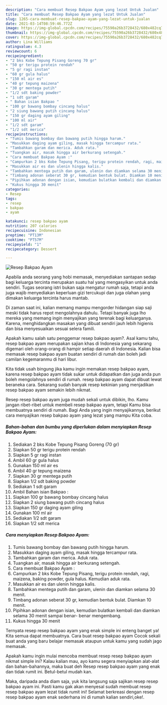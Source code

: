 ```yaml
---
description: "Cara membuat Resep Bakpao Ayam yang lezat Untuk Jualan"
title: "Cara membuat Resep Bakpao Ayam yang lezat Untuk Jualan"
slug: 1265-cara-membuat-resep-bakpao-ayam-yang-lezat-untuk-jualan
date: 2021-03-14T08:59:46.772Z
image: https://img-global.cpcdn.com/recipes/75590a26b3728432/680x482cq70/resep-bakpao-ayam-foto-resep-utama.jpg
thumbnail: https://img-global.cpcdn.com/recipes/75590a26b3728432/680x482cq70/resep-bakpao-ayam-foto-resep-utama.jpg
cover: https://img-global.cpcdn.com/recipes/75590a26b3728432/680x482cq70/resep-bakpao-ayam-foto-resep-utama.jpg
author: Lina Williams
ratingvalue: 4.3
reviewcount: 6
recipeingredient:
- "2 bks Kobe Tepung Pisang Goreng 70 gr"
- "50 gr terigu protein rendah"
- "5 gr ragi instan"
- "60 gr gula halus"
- "150 ml air es"
- "40 gr tepung maizena"
- "30 gr mentega putih"
- "1/2 sdt baking powder"
- "1 sdt garam"
- " Bahan isian Bakpao "
- "100 gr bawang bombay cincang halus"
- "2 siung bawang putih cincang halus"
- "150 gr daging ayam giling"
- "100 ml air"
- "1/2 sdt garam"
- "1/2 sdt merica"
recipeinstructions:
- "Tumis bawang bombay dan bawang putih hingga harum."
- "Masukkan daging ayam giling, masak hingga tercampur rata."
- "Tambahkan garam dan merica. Aduk rata."
- "Tuangkan air, masak hingga air berkurang setengah."
- "Cara membuat Bakpao Ayam :"
- "Campurkan 2 bks Kobe Tepung Pisang, terigu protein rendah, ragi, maizena, baking powder, gula halus. Kemudian aduk rata."
- "Masukkan air es dan ulenin hingga kalis."
- "Tambahkan mentega putih dan garam, ulenin dan diamkan selama 30 menit."
- "Timbang adonan seberat 30 gr, kemudian bentuk bulat. Diamkan 10 menit."
- "Pipihkan adonan dengan isian, kemudian bulatkan kembali dan diamkan selama 30 menit sampai benar- benar mengembang."
- "Kukus hingga 30 menit"
categories:
- Resep
tags:
- resep
- bakpao
- ayam

katakunci: resep bakpao ayam 
nutrition: 207 calories
recipecuisine: Indonesian
preptime: "PT13M"
cooktime: "PT57M"
recipeyield: "1"
recipecategory: Dessert

---
```



![Resep Bakpao Ayam](https://img-global.cpcdn.com/recipes/75590a26b3728432/680x482cq70/resep-bakpao-ayam-foto-resep-utama.jpg)

Apabila anda seorang yang hobi memasak, menyediakan santapan sedap bagi keluarga tercinta merupakan suatu hal yang mengasyikan untuk anda sendiri. Tugas seorang istri bukan saja mengatur rumah saja, tetapi anda juga wajib menyediakan keperluan gizi tercukupi dan juga olahan yang dimakan keluarga tercinta harus mantab.

Di zaman  saat ini, kalian memang mampu mengorder hidangan siap saji meski tidak harus repot mengolahnya dahulu. Tetapi banyak juga lho mereka yang memang ingin menyajikan yang terenak bagi keluarganya. Karena, menghidangkan masakan yang dibuat sendiri jauh lebih higienis dan bisa menyesuaikan sesuai selera famili. 



Apakah kamu salah satu penggemar resep bakpao ayam?. Asal kamu tahu, resep bakpao ayam merupakan sajian khas di Indonesia yang sekarang digemari oleh orang-orang di hampir setiap daerah di Indonesia. Kalian bisa memasak resep bakpao ayam buatan sendiri di rumah dan boleh jadi camilan kegemaranmu di hari libur.

Kita tidak usah bingung jika kamu ingin memakan resep bakpao ayam, karena resep bakpao ayam tidak sukar untuk didapatkan dan juga anda pun boleh mengolahnya sendiri di rumah. resep bakpao ayam dapat dibuat lewat beraneka cara. Sekarang sudah banyak resep kekinian yang menjadikan resep bakpao ayam semakin lebih nikmat.

Resep resep bakpao ayam juga mudah sekali untuk dibikin, lho. Kamu jangan ribet-ribet untuk membeli resep bakpao ayam, tetapi Kamu bisa membuatnya sendiri di rumah. Bagi Anda yang ingin menyajikannya, berikut cara menyajikan resep bakpao ayam yang lezat yang mampu Kita coba.

<!--inarticleads1-->

##### Bahan-bahan dan bumbu yang diperlukan dalam menyiapkan Resep Bakpao Ayam:

1. Sediakan 2 bks Kobe Tepung Pisang Goreng (70 gr)
1. Siapkan 50 gr terigu protein rendah
1. Siapkan 5 gr ragi instan
1. Ambil 60 gr gula halus
1. Gunakan 150 ml air es
1. Ambil 40 gr tepung maizena
1. Siapkan 30 gr mentega putih
1. Siapkan 1/2 sdt baking powder
1. Sediakan 1 sdt garam
1. Ambil  Bahan isian Bakpao :
1. Siapkan 100 gr bawang bombay cincang halus
1. Siapkan 2 siung bawang putih cincang halus
1. Siapkan 150 gr daging ayam giling
1. Gunakan 100 ml air
1. Sediakan 1/2 sdt garam
1. Siapkan 1/2 sdt merica




<!--inarticleads2-->

##### Cara menyiapkan Resep Bakpao Ayam:

1. Tumis bawang bombay dan bawang putih hingga harum.
1. Masukkan daging ayam giling, masak hingga tercampur rata.
1. Tambahkan garam dan merica. Aduk rata.
1. Tuangkan air, masak hingga air berkurang setengah.
1. Cara membuat Bakpao Ayam :
1. Campurkan 2 bks Kobe Tepung Pisang, terigu protein rendah, ragi, maizena, baking powder, gula halus. Kemudian aduk rata.
1. Masukkan air es dan ulenin hingga kalis.
1. Tambahkan mentega putih dan garam, ulenin dan diamkan selama 30 menit.
1. Timbang adonan seberat 30 gr, kemudian bentuk bulat. Diamkan 10 menit.
1. Pipihkan adonan dengan isian, kemudian bulatkan kembali dan diamkan selama 30 menit sampai benar- benar mengembang.
1. Kukus hingga 30 menit




Ternyata resep resep bakpao ayam yang enak simple ini enteng banget ya! Kita semua dapat membuatnya. Cara buat resep bakpao ayam Cocok sekali buat anda yang baru belajar memasak ataupun untuk kamu yang sudah jago memasak.

Apakah kamu ingin mulai mencoba membuat resep resep bakpao ayam nikmat simple ini? Kalau kalian mau, ayo kamu segera menyiapkan alat-alat dan bahan-bahannya, maka buat deh Resep resep bakpao ayam yang enak dan tidak rumit ini. Betul-betul mudah kan. 

Maka, daripada anda diam saja, yuk kita langsung saja sajikan resep resep bakpao ayam ini. Pasti kamu gak akan menyesal sudah membuat resep resep bakpao ayam lezat tidak rumit ini! Selamat berkreasi dengan resep resep bakpao ayam enak sederhana ini di rumah kalian sendiri,oke!.

